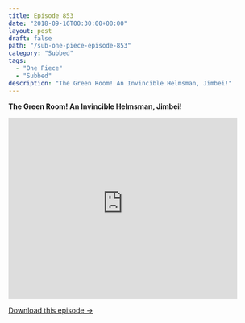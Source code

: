 ```yaml
---
title: Episode 853
date: "2018-09-16T00:30:00+00:00"
layout: post
draft: false
path: "/sub-one-piece-episode-853"
category: "Subbed"
tags:
  - "One Piece"
  - "Subbed"
description: "The Green Room! An Invincible Helmsman, Jimbei!"
---
```


**The Green Room! An Invincible Helmsman, Jimbei!**

<iframe width="640" height="360" src="https://www.rapidvideo.com/e/G6FRPHB3KM" frameborder="0" marginwidth=0 marginheight=0 scrolling=no allowfullscreen style="max-width:90%;"></iframe>

<a href="http://ouo.io/qs/eCodkFEQ?s=https://www.rapidvideo.com/d/G6FRPHB3KM" class="styled_a">Download this episode →</a>

